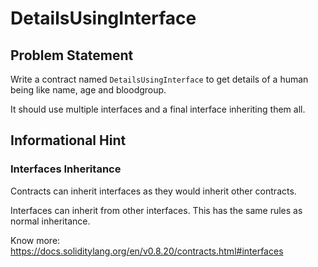 # DetailsUsingInterface
## Problem Statement

Write a contract named `DetailsUsingInterface` to get details of a human being like name, age and bloodgroup. 

It should use multiple interfaces and a final interface inheriting them all.

## Informational Hint

### Interfaces Inheritance

Contracts can inherit interfaces as they would inherit other contracts.

Interfaces can inherit from other interfaces. This has the same rules as normal inheritance.

Know more: https://docs.soliditylang.org/en/v0.8.20/contracts.html#interfaces